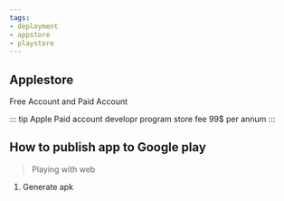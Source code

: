 ```yaml
---
tags:
- deployment
- appstore
- playstore
---
```


## Applestore

Free Account and Paid Account

::: tip Apple Paid account developr program
store fee 99$ per annum
:::

## How to publish app to Google play

> Playing with web

1. Generate apk
